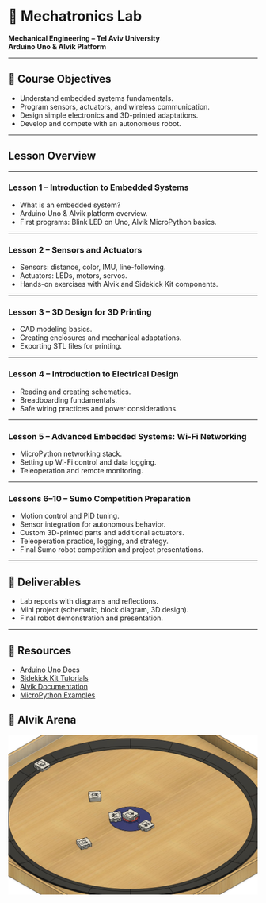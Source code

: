 # 📘 Mechatronics Lab
**Mechanical Engineering – Tel Aviv University**  
**Arduino Uno & Alvik Platform**

---

## 🎯 Course Objectives
- Understand embedded systems fundamentals.
- Program sensors, actuators, and wireless communication.
- Design simple electronics and 3D-printed adaptations.
- Develop and compete with an autonomous robot.

---

## Lesson Overview

---

### Lesson 1 – Introduction to Embedded Systems
- What is an embedded system?
- Arduino Uno & Alvik platform overview.
- First programs: Blink LED on Uno, Alvik MicroPython basics.

---

### Lesson 2 – Sensors and Actuators
- Sensors: distance, color, IMU, line-following.
- Actuators: LEDs, motors, servos.
- Hands-on exercises with Alvik and Sidekick Kit components.

---

### Lesson 3 – 3D Design for 3D Printing
- CAD modeling basics.
- Creating enclosures and mechanical adaptations.
- Exporting STL files for printing.

---

### Lesson 4 – Introduction to Electrical Design
- Reading and creating schematics.
- Breadboarding fundamentals.
- Safe wiring practices and power considerations.

---

### Lesson 5 – Advanced Embedded Systems: Wi-Fi Networking
- MicroPython networking stack.
- Setting up Wi-Fi control and data logging.
- Teleoperation and remote monitoring.

---

### Lessons 6–10 – Sumo Competition Preparation
- Motion control and PID tuning.
- Sensor integration for autonomous behavior.
- Custom 3D-printed parts and additional actuators.
- Teleoperation practice, logging, and strategy.
- Final Sumo robot competition and project presentations.

---

## 📝 Deliverables
- Lab reports with diagrams and reflections.
- Mini project (schematic, block diagram, 3D design).
- Final robot demonstration and presentation.

---

## 🔗 Resources
- [Arduino Uno Docs](https://docs.arduino.cc/hardware/uno-rev3)
- [Sidekick Kit Tutorials](https://wiki.seeedstudio.com/Sidekick_Basic_Kit_for_Arduino_V2/)
- [Alvik Documentation](https://docs.arduino.cc/hardware/alvik/)
- [MicroPython Examples](https://github.com/arduino/arduino-alvik-mpy/tree/main/examples)

## 🔗 Alvik Arena
![Alvik Arena](https://github.com/TALs-Education/Mechatronics-Lab/blob/main/Media/Arena3dModel.jpg)
